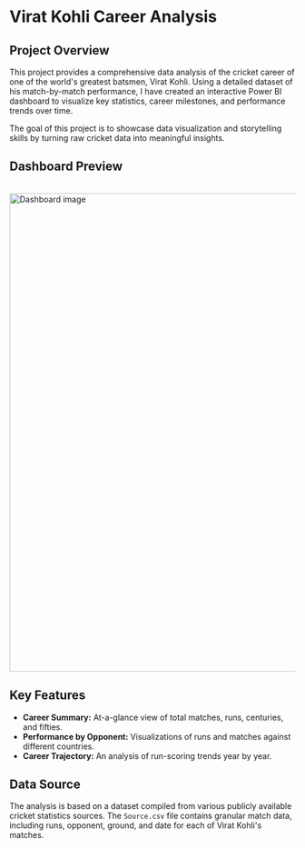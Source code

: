 # Virat Kohli Career Analysis

## Project Overview

This project provides a comprehensive data analysis of the cricket career of one of the world's greatest batsmen, Virat Kohli. Using a detailed dataset of his match-by-match performance, I have created an interactive Power BI dashboard to visualize key statistics, career milestones, and performance trends over time.

The goal of this project is to showcase data visualization and storytelling skills by turning raw cricket data into meaningful insights.

## Dashboard Preview

<br>
<img width="1512" height="842" alt="Dashboard image" src="https://github.com/user-attachments/assets/9107561b-ae30-4803-b1d2-f7c0fee0f2aa" />
<br>

## Key Features

* **Career Summary:** At-a-glance view of total matches, runs, centuries, and fifties.
* **Performance by Opponent:** Visualizations of runs and matches against different countries.
* **Career Trajectory:** An analysis of run-scoring trends year by year.

## Data Source

The analysis is based on a dataset compiled from various publicly available cricket statistics sources. The `Source.csv` file contains granular match data, including runs, opponent, ground, and date for each of Virat Kohli's matches.
